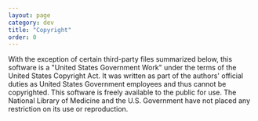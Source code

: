 ```yaml
---
layout: page
category: dev
title: "Copyright"
order: 0
---
```

With the exception of certain third-party files summarized below, this software is a "United States Government Work" under the terms of the United States Copyright Act.  It was written as part of the authors' official duties as United States Government employees and thus cannot be copyrighted.  This software is freely available to the public for use. The National Library of Medicine and the U.S. Government have not placed any restriction on its use or reproduction.
